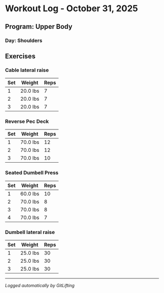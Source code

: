 # Workout Log - October 31, 2025

## Program: Upper Body

### Day: Shoulders

## Exercises

### Cable lateral raise

| Set | Weight | Reps |
|-----|--------|------|
| 1 | 20.0 lbs | 7 |
| 2 | 20.0 lbs | 7 |
| 3 | 20.0 lbs | 7 |

### Reverse Pec Deck

| Set | Weight | Reps |
|-----|--------|------|
| 1 | 70.0 lbs | 12 |
| 2 | 70.0 lbs | 12 |
| 3 | 70.0 lbs | 10 |

### Seated Dumbell Press

| Set | Weight | Reps |
|-----|--------|------|
| 1 | 60.0 lbs | 10 |
| 2 | 70.0 lbs | 8 |
| 3 | 70.0 lbs | 8 |
| 4 | 70.0 lbs | 7 |

### Dumbell lateral raise

| Set | Weight | Reps |
|-----|--------|------|
| 1 | 25.0 lbs | 30 |
| 2 | 25.0 lbs | 30 |
| 3 | 25.0 lbs | 30 |

---
*Logged automatically by GitLifting*
